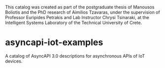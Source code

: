 This catalog was created as part of the postgraduate thesis of Manousos Boliotis and the PhD research of Aimilios Tzavaras, under the supervision of Professor Euripides Petrakis and Lab Instructor Chrysi Tsinaraki, at the Intelligent Systems Laboratory of the Technical University of Crete.

# asyncapi-iot-examples
A catalog of AsyncAPI 3.0 descriptions for asynchronous APIs of IoT devices.
